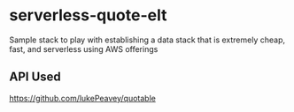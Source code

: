 # serverless-quote-elt
Sample stack to play with establishing a data stack that is extremely cheap, fast, and serverless using AWS offerings 

## API Used
https://github.com/lukePeavey/quotable